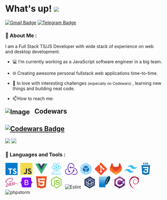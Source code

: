 <h1>
    What's up!
    <img src="https://media.giphy.com/media/hvRJCLFzcasrR4ia7z/giphy.gif" width="30px"/>
</h1>


[![Gmail Badge](https://img.shields.io/badge/-artemvolodin900000@gmail.com-c14438?style=flat-square&logo=Gmail&logoColor=white&link=mailto:artemvolodin900000@gmail.com)](mailto:artemvolodin900000@gmail.com)
[![Telegram Badge](https://img.shields.io/badge/-rxmatteo-red?color=white&logo=telegram&logoColor=blue)](https://t.me/rxmatteo)

### :boy: About Me :
I am a Full Stack TS/JS Developer with wide stack of experience on web and desktop development.
- :computer: I’m currently working as a JavaScript software engineer in a big team.

- :globe_with_meridians: Creating awesome personal fullstack web applications time-to-time.

- :revolving_hearts: In love with interesting challenges <small> (especially on Codewars) </small>, learning new things and building neat code.

- :mailbox:How to reach me:

<div>
  <h2 style="vertical-align: middle; display: inline">
  <img src="https://www.codewars.com/packs/assets/logo.f607a0fb.svg" alt="Image" style="vertical-align: middle; margin-right: 10px;">
    Codewars
</h2>
</div>

[![Codewars Badge](https://www.codewars.com/users/rxMATTE0/badges/large)](https://www.codewars.com/users/rxMATTE0/)
---

![](https://github-profile-summary-cards.vercel.app/api/cards/productive-time?username=rxmatteo&theme=material_palenight&utcOffset=3)
![](https://github-profile-summary-cards.vercel.app/api/cards/repos-per-language?username=rxmatteo&theme=material_palenight)

### :toolbox: Languages and Tools :
<div>
  <img src="https://github.com/devicons/devicon/blob/master/icons/typescript/typescript-plain.svg" title="TypeScript" alt="Typescript" width="40" height="40"/>&nbsp;
  <img src="https://github.com/devicons/devicon/blob/master/icons/javascript/javascript-original.svg" title="JavaScript" alt="JavaScript" width="40" height="40"/>&nbsp;
  <img src="https://github.com/devicons/devicon/blob/master/icons/vuejs/vuejs-original.svg" title="Vue" alt="Vue" width="40" height="40"/>&nbsp;
  <img src="https://github.com/devicons/devicon/blob/master/icons/react/react-original-wordmark.svg" title="React" alt="React" width="40" height="40"/>&nbsp;
  <img src="https://github.com/devicons/devicon/blob/master/icons/redux/redux-original.svg" title="Redux" alt="Redux " width="40" height="40"/>&nbsp;
  <img src="https://github.com/devicons/devicon/blob/master/icons/webpack/webpack-original.svg" title="Webpack" alt="Webpack " width="40" height="40"/>&nbsp;
  <img src="https://github.com/devicons/devicon/blob/master/icons/git/git-original.svg" title="Git" alt="Git" width="40" height="40"/>&nbsp;
  <img src="https://github.com/devicons/devicon/blob/master/icons/gitlab/gitlab-original.svg" title="GitLab" alt="GitLab" width="40" height="40"/>&nbsp;
  <img src="https://github.com/devicons/devicon/blob/master/icons/tailwindcss/tailwindcss-plain.svg"  title="Tailwind" alt="tailwind" width="40" height="40"/>&nbsp;
  <img src="https://github.com/devicons/devicon/blob/master/icons/css3/css3-plain-wordmark.svg"  title="CSS3" alt="CSS" width="40" height="40"/>&nbsp;
  <img src="https://github.com/devicons/devicon/blob/master/icons/sass/sass-original.svg"  title="sass" alt="sass" width="40" height="40"/>&nbsp;
  <img src="https://github.com/devicons/devicon/blob/master/icons/bootstrap/bootstrap-original.svg"  title="Bootstrap" alt="Bootstrap" width="40" height="40"/>&nbsp;
  <img src="https://github.com/devicons/devicon/blob/master/icons/html5/html5-original.svg" title="HTML5" alt="HTML" width="40" height="40"/>&nbsp;
  <img src="https://github.com/devicons/devicon/blob/master/icons/nodejs/nodejs-plain.svg" title="NodeJS" alt="NodeJS" width="40" height="40"/>&nbsp;
  <img src="https://github.com/devicons/devicon/tree/master/icons/eslint/eslint-plain.svg" title="ESlint" alt="Eslint" width="40" height="40"/>&nbsp;
  <img src="https://github.com/devicons/devicon/blob/master/icons/sequelize/sequelize-plain.svg" title="Sequilize" alt="NodeJS" width="40" height="40"/>&nbsp;
  <img src="https://github.com/devicons/devicon/blob/master/icons/sqlite/sqlite-original.svg" title="SQLite" alt="Sqlite" width="40" height="40"/>&nbsp;
  <img src="https://github.com/devicons/devicon/blob/master/icons/csharp/csharp-original.svg" title="Csharp" alt="csharp" width="40" height="40"/>&nbsp;
  <img src="https://github.com/devicons/devicon/blob/master/icons/debian/debian-original.svg" title="Debian" alt="deb" width="40" height="40"/>&nbsp;
  <img src="https://upload.wikimedia.org/wikipedia/ru/thumb/c/c8/%D0%9B%D0%BE%D0%B3%D0%BE%D1%82%D0%B8%D0%BF_PhpStorm.svg/1200px-%D0%9B%D0%BE%D0%B3%D0%BE%D1%82%D0%B8%D0%BF_PhpStorm.svg.png" title="phpstorm" alt="phpstorm" width="40" height="40"/>&nbsp;
</div>
